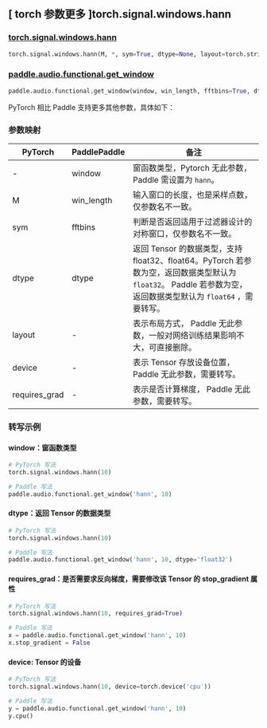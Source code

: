 ## [ torch 参数更多 ]torch.signal.windows.hann
### [torch.signal.windows.hann](https://pytorch.org/docs/stable/generated/torch.signal.windows.hann.html)

```python
torch.signal.windows.hann(M, *, sym=True, dtype=None, layout=torch.strided, device=None, requires_grad=False)
```

### [paddle.audio.functional.get_window](https://www.paddlepaddle.org.cn/documentation/docs/zh/2.6/api/paddle/audio/functional/get_window_cn.html#get-window)

```python
paddle.audio.functional.get_window(window, win_length, fftbins=True, dtype='float64')
```

PyTorch 相比 Paddle 支持更多其他参数，具体如下：
### 参数映射

| PyTorch       | PaddlePaddle | 备注                                                   |
| ------------- | ------------ | ------------------------------------------------------ |
| - | window |  窗函数类型，Pytorch 无此参数，Paddle 需设置为 `hann`。 |
| M  | win_length            | 输入窗口的长度，也是采样点数，仅参数名不一致。 |
| sym        | fftbins       | 判断是否返回适用于过滤器设计的对称窗口，仅参数名不一致。  |
| dtype        | dtype | 返回 Tensor 的数据类型，支持 float32、float64。PyTorch 若参数为空，返回数据类型默认为 `float32`。 Paddle 若参数为空，返回数据类型默认为 `float64` ，需要转写。|
| layout | -   | 表示布局方式， Paddle 无此参数，一般对网络训练结果影响不大，可直接删除。 |
| device | -   | 表示 Tensor 存放设备位置，Paddle 无此参数，需要转写。 |
| requires_grad | - | 表示是否计算梯度， Paddle 无此参数，需要转写。 |

### 转写示例

#### window：窗函数类型
```python
# PyTorch 写法
torch.signal.windows.hann(10)

# Paddle 写法
paddle.audio.functional.get_window('hann', 10)
```

#### dtype：返回 Tensor 的数据类型
```python
# PyTorch 写法
torch.signal.windows.hann(10)

# Paddle 写法
paddle.audio.functional.get_window('hann', 10, dtype='float32')
```

#### requires_grad：是否需要求反向梯度，需要修改该 Tensor 的 stop_gradient 属性
```python
# PyTorch 写法
torch.signal.windows.hann(10, requires_grad=True)

# Paddle 写法
x = paddle.audio.functional.get_window('hann', 10)
x.stop_gradient = False
```

#### device: Tensor 的设备
```python
# PyTorch 写法
torch.signal.windows.hann(10, device=torch.device('cpu'))

# Paddle 写法
y = paddle.audio.functional.get_window('hann', 10)
y.cpu()
```
